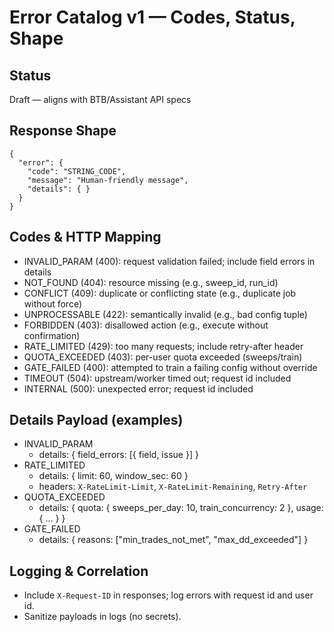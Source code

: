 # Error Catalog v1 — Codes, Status, Shape

## Status
Draft — aligns with BTB/Assistant API specs

## Response Shape
```jsonc
{
  "error": {
    "code": "STRING_CODE",
    "message": "Human-friendly message",
    "details": { }
  }
}
```

## Codes & HTTP Mapping
- INVALID_PARAM (400): request validation failed; include field errors in details
- NOT_FOUND (404): resource missing (e.g., sweep_id, run_id)
- CONFLICT (409): duplicate or conflicting state (e.g., duplicate job without force)
- UNPROCESSABLE (422): semantically invalid (e.g., bad config tuple)
- FORBIDDEN (403): disallowed action (e.g., execute without confirmation)
- RATE_LIMITED (429): too many requests; include retry-after header
- QUOTA_EXCEEDED (403): per-user quota exceeded (sweeps/train)
- GATE_FAILED (400): attempted to train a failing config without override
- TIMEOUT (504): upstream/worker timed out; request id included
- INTERNAL (500): unexpected error; request id included

## Details Payload (examples)
- INVALID_PARAM
  - details: { field_errors: [{ field, issue }] }
- RATE_LIMITED
  - details: { limit: 60, window_sec: 60 }
  - headers: `X-RateLimit-Limit`, `X-RateLimit-Remaining`, `Retry-After`
- QUOTA_EXCEEDED
  - details: { quota: { sweeps_per_day: 10, train_concurrency: 2 }, usage: { … } }
- GATE_FAILED
  - details: { reasons: ["min_trades_not_met", "max_dd_exceeded"] }

## Logging & Correlation
- Include `X-Request-ID` in responses; log errors with request id and user id.
- Sanitize payloads in logs (no secrets).

